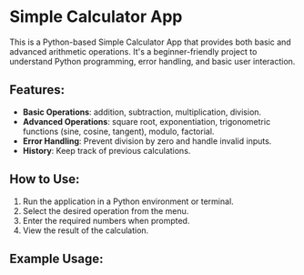 # Simple Calculator App

This is a Python-based Simple Calculator App that provides both basic and advanced arithmetic operations. It's a beginner-friendly project to understand Python programming, error handling, and basic user interaction.

## Features:
- **Basic Operations**: addition, subtraction, multiplication, division.
- **Advanced Operations**: square root, exponentiation, trigonometric functions (sine, cosine, tangent), modulo, factorial.
- **Error Handling**: Prevent division by zero and handle invalid inputs.
- **History**: Keep track of previous calculations.

## How to Use:
1. Run the application in a Python environment or terminal.
2. Select the desired operation from the menu.
3. Enter the required numbers when prompted.
4. View the result of the calculation.

## Example Usage:

